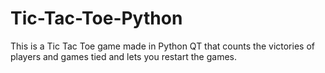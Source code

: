 # Tic-Tac-Toe-Python
This is a Tic Tac Toe game made in Python QT that counts the victories of players and games tied and lets you restart the games.
